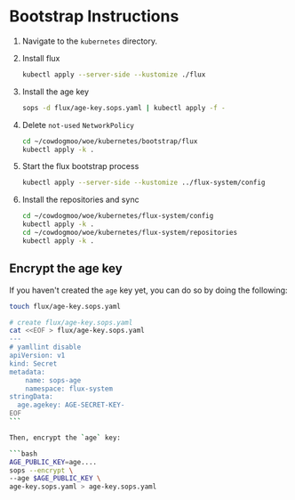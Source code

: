 # Bootstrap Instructions

1. Navigate to the `kubernetes` directory.

1. Install flux

   ```bash
   kubectl apply --server-side --kustomize ./flux
   ```

1. Install the age key

   ```bash
   sops -d flux/age-key.sops.yaml | kubectl apply -f -
   ```

1. Delete `not-used` `NetworkPolicy`

   ```bash
   cd ~/cowdogmoo/woe/kubernetes/bootstrap/flux
   kubectl apply -k .
   ```

1. Start the flux bootstrap process

   ```bash
   kubectl apply --server-side --kustomize ../flux-system/config
   ```

1. Install the repositories and sync

   ```bash
   cd ~/cowdogmoo/woe/kubernetes/flux-system/config
   kubectl apply -k .
   cd ~/cowdogmoo/woe/kubernetes/flux-system/repositories
   kubectl apply -k .
   ```

## Encrypt the age key

If you haven't created the `age` key yet, you can do so by doing the following:

````bash
touch flux/age-key.sops.yaml

# create flux/age-key.sops.yaml
cat <<EOF > flux/age-key.sops.yaml
---
# yamllint disable
apiVersion: v1
kind: Secret
metadata:
    name: sops-age
    namespace: flux-system
stringData:
  age.agekey: AGE-SECRET-KEY-
EOF
```

Then, encrypt the `age` key:

```bash
AGE_PUBLIC_KEY=age....
sops --encrypt \
--age $AGE_PUBLIC_KEY \
age-key.sops.yaml > age-key.sops.yaml
````
